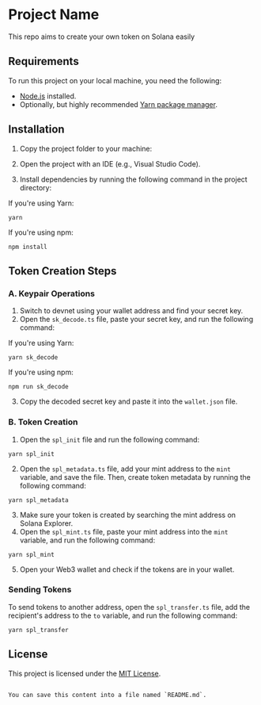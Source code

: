 
# Project Name

This repo aims to create your own token on Solana easily

## Requirements

To run this project on your local machine, you need the following:

- [Node.js](https://nodejs.org/) installed.
- Optionally, but highly recommended [Yarn package manager](https://yarnpkg.com/).

## Installation

1. Copy the project folder to your machine:

2. Open the project with an IDE (e.g., Visual Studio Code).

3. Install dependencies by running the following command in the project directory:

If you're using Yarn:

```
yarn
```

If you're using npm:

```
npm install
```

## Token Creation Steps

### A. Keypair Operations

1. Switch to devnet using your wallet address and find your secret key.
2. Open the `sk_decode.ts` file, paste your secret key, and run the following command:

If you're using Yarn:

```
yarn sk_decode
```

If you're using npm:

```
npm run sk_decode
```

3. Copy the decoded secret key and paste it into the `wallet.json` file.

### B. Token Creation

1. Open the `spl_init` file and run the following command:

```
yarn spl_init
```

2. Open the `spl_metadata.ts` file, add your mint address to the `mint` variable, and save the file. Then, create token metadata by running the following command:

```
yarn spl_metadata
```

3. Make sure your token is created by searching the mint address on Solana Explorer.
4. Open the `spl_mint.ts` file, paste your mint address into the `mint` variable, and run the following command:

```
yarn spl_mint
```

5. Open your Web3 wallet and check if the tokens are in your wallet.

### Sending Tokens

To send tokens to another address, open the `spl_transfer.ts` file, add the recipient's address to the `to` variable, and run the following command:

```
yarn spl_transfer
```

## License

This project is licensed under the [MIT License](LICENSE).
````

You can save this content into a file named `README.md`.
